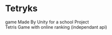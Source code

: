 # Tetryks
game Made By Unity for a school Project   
Tetris Game with online ranking (independant api)

